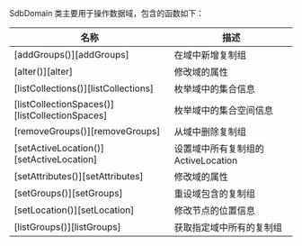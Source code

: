 SdbDomain 类主要用于操作数据域，包含的函数如下：

| 名称 | 描述 |
|------|------|
| [addGroups()][addGroups] | 在域中新增复制组 |
| [alter()][alter] | 修改域的属性 |
| [listCollections()][listCollections] | 枚举域中的集合信息 |
| [listCollectionSpaces()][listCollectionSpaces] | 枚举域中的集合空间信息 |
| [removeGroups()][removeGroups] | 从域中删除复制组 |
| [setActiveLocation()][setActiveLocation] | 设置域中所有复制组的 ActiveLocation |
| [setAttributes()][setAttributes] | 修改域的属性 |
| [setGroups()][setGroups] | 重设域包含的复制组 |
| [setLocation()][setLocation] | 修改节点的位置信息 |
| [listGroups()][listGroups] | 获取指定域中所有的复制组 |

[^_^]:
     本文使用的所有引用及链接
[addGroups]:manual/Manual/Sequoiadb_Command/SdbDomain/addGroups.md
[alter]:manual/Manual/Sequoiadb_Command/SdbDomain/alter.md
[listCollections]:manual/Manual/Sequoiadb_Command/SdbDomain/listCollections.md
[listCollectionSpaces]:manual/Manual/Sequoiadb_Command/SdbDomain/listCollectionSpaces.md
[removeGroups]:manual/Manual/Sequoiadb_Command/SdbDomain/removeGroups.md
[setActiveLocation]:manual/Manual/Sequoiadb_Command/SdbDomain/setActiveLocation.md
[setAttributes]:manual/Manual/Sequoiadb_Command/SdbDomain/setAttributes.md
[setGroups]:manual/Manual/Sequoiadb_Command/SdbDomain/setGroups.md
[listGroups]:manual/Manual/Sequoiadb_Command/SdbDomain/listGroups.md
[setLocation]:manual/Manual/Sequoiadb_Command/SdbDomain/setLocation.md